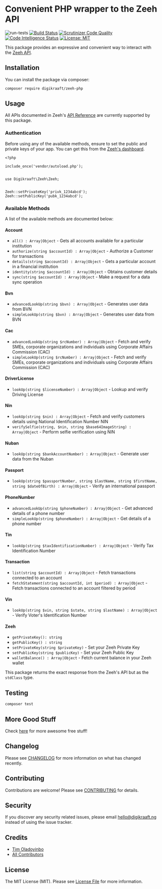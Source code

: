 # Convenient PHP wrapper to the Zeeh API
![run-tests](https://github.com/digikraaft/zeeh-php/workflows/run-tests/badge.svg)
[![Build Status](https://travis-ci.com/digikraaft/zeeh-php.svg?token=6YhB5FxJsF7ENdMM7Mzz&branch=master)](https://travis-ci.com/digikraaft/zeeh-php)
[![Scrutinizer Code Quality](https://scrutinizer-ci.com/g/digikraaft/zeeh-php/badges/quality-score.png?b=master)](https://scrutinizer-ci.com/g/digikraaft/zeeh-php/?branch=master)
[![Code Intelligence Status](https://scrutinizer-ci.com/g/digikraaft/zeeh-php/badges/code-intelligence.svg?b=master)](https://scrutinizer-ci.com/code-intelligence)
[![License: MIT](https://img.shields.io/badge/License-MIT-green.svg)](https://opensource.org/licenses/MIT)

This package provides an expressive and convenient way to interact with the [Zeeh API](https://www.zeeh.africa/).

## Installation

You can install the package via composer:

```bash
composer require digikraaft/zeeh-php
```

## Usage
All APIs documented in Zeeh's [API Reference](https://zeehdocs.zeeh.africa/) are currently supported by this package.

### Authentication
Before using any of the available methods, ensure to set the public and private keys of your app. You can get this from the [Zeeh's dashboard](https://dash.zeeh.africa/).

```
<?php 

include_once('vendor/autoload.php');


use Digikraaft\Zeeh\Zeeh;


Zeeh::setPrivateKey('privk_1234abcd');
Zeeh::setPublicKey('pubk_1234abcd');

```

### Available Methods
A list of the available methods are documented below:
#### Account
* `all() : Array|Object` - Gets all accounts available for a particular institution
* `authorize(string $accountId) : Array|Object` - Authorize a Customer for transactions
* `details(string $accountId) : Array|Object` - Gets a particular account in a financial institution
* `identity(string $accountId) : Array|Object` - Obtains customer details
* `sync(string $accountId) : Array|Object` - Make a request for a data sync operation

#### Bvn
* `advancedLookUp(string $bvn) : Array|Object` - Generates user data from BVN
* `simpleLookUp(string $bvn) : Array|Object` - Generates user data from BVN

#### Cac
* `advancedLookUp(string $rcNumber) : Array|Object` - Fetch and verify SMEs, corporate organizations and individuals using Corporate Affairs Commission (CAC)
* `simpleLookUp(string $rcNumber) : Array|Object` - Fetch and verify SMEs, corporate organizations and individuals using Corporate Affairs Commission (CAC)

#### DriverLicense
* `lookUp(string $licenseNumber) : Array|Object` - Lookup and verify Driving License

#### Nin
* `lookUp(string $nin) : Array|Object` - Fetch and verify customers details using National Identification Number NIN
* `verifySelfie(string, $nin, string $base64ImageString) : Array|Object` - Perform selfie verification using NIN

#### Nuban
* `lookUp(string $bankAccountNumber) : Array|Object` - Generate user data from the Nuban

#### Passport
* `lookUp(string $passportNumber, string $lastName, string $firstName, string $dateOfBirth) : Array|Object` - Verify an international passport

#### PhoneNumber
* `advancedLookUp(string $phoneNumber) : Array|Object` - Get advanced details of a phone number
* `simpleLookUp(string $phoneNumber) : Array|Object` - Get details of a phone number

#### Tin
* `lookUp(string $taxIdentificationNumber) : Array|Object` - Verify Tax Identification Number

#### Transaction
* `list(string $accountId) : Array|Object` - Fetch transactions connected to an account
* `fetchStatement(string $accountId, int $period) : Array|Object` - Fetch transactions connected to an account filtered by period

#### Vin
* `lookUp(string $vin, string $state, string $lastName) : Array|Object` - Verify Voter's Identification Number

#### Zeeh
* `getPrivateKey(): string`
* `getPublicKey() : string`
* `setPrivateKey(string $privateKey)` - Set your Zeeh Private Key
* `setPublicKey(string $publicKey)` - Set your Zeeh Public Key
* `walletBalance() : Array|Object` - Fetch current balance in your Zeeh wallet

This package returns the exact response from the Zeeh's API but as the `stdClass` type.

## Testing

``` bash
composer test
```

## More Good Stuff
Check [here](https://github.com/digikraaft) for more awesome free stuff!

## Changelog
Please see [CHANGELOG](CHANGELOG.md) for more information on what has changed recently.

## Contributing
Contributions are welcome! Please see [CONTRIBUTING](CONTRIBUTING.md) for details.

## Security
If you discover any security related issues, please email hello@digikraaft.ng instead of using the issue tracker.

## Credits

- [Tim Oladoyinbo](https://github.com/timoladoyinbo)
- [All Contributors](../../contributors)

## License

The MIT License (MIT). Please see [License File](LICENSE.md) for more information.
